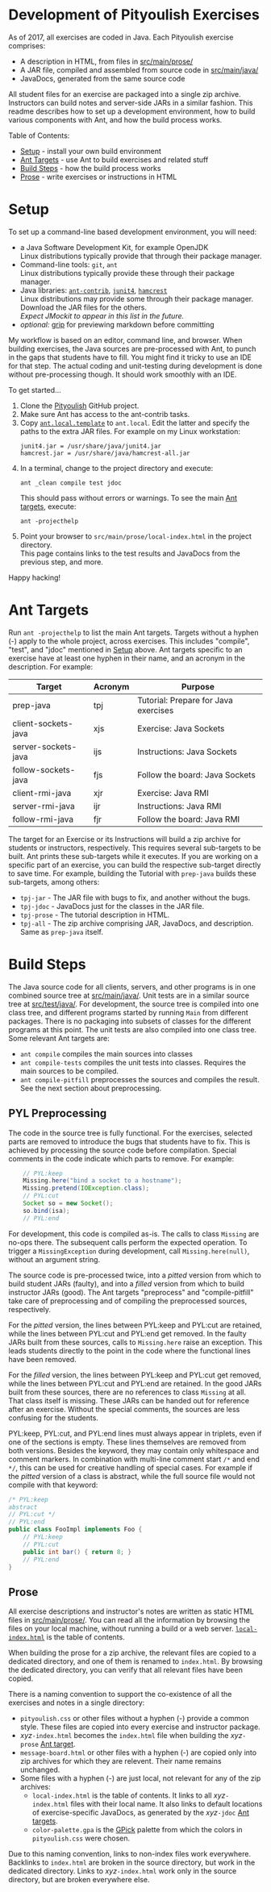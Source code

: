 # Development of Pityoulish Exercises

As of 2017, all exercises are coded in Java.
Each Pityoulish exercise comprises:
- A description in HTML, from files in
  [src/main/prose/](src/main/prose/)
- A JAR file, compiled and assembled from source code in 
  [src/main/java/](src/main/java/)
- JavaDocs, generated from the same source code

All student files for an exercise are packaged into a single zip archive.
Instructors can build notes and server-side JARs in a similar fashion.
This readme describes how to set up a development environment, how to build various components with Ant, and how the build process works.

Table of Contents:
- [Setup](#setup) - install your own build environment
- [Ant Targets](#ant-targets) - use Ant to build exercises and related stuff
- [Build Steps](#build-steps) - how the build process works
- [Prose](#prose) - write exercises or instructions in HTML


# Setup

To set up a command-line based development environment, you will need:
- a Java Software Development Kit, for example OpenJDK  
  Linux distributions typically provide that through their package manager.
- Command-line tools: `git`, `ant`  
  Linux distributions typically provide these through their package manager.
- Java libraries:
  [`ant-contrib`](http://ant-contrib.sourceforge.net/),
  [`junit4`](http://junit.org/junit4/),
  [`hamcrest`](http://hamcrest.org/JavaHamcrest/)  
  Linux distributions may provide some through their package manager.
  Download the JAR files for the others.  
  _Expect JMockit to appear in this list in the future._
- _optional:_ [grip](https://github.com/joeyespo/grip)
  for previewing markdown before committing

My workflow is based on an editor, command line, and browser.
When building exercises, the Java sources are pre-processed with Ant, to punch in the gaps that students have to fill. You might find it tricky to use an IDE for that step.
The actual coding and unit-testing during development is done without pre-processing though. It should work smoothly with an IDE.

To get started...
1. Clone the [Pityoulish](https://github.com/rolandweber/pityoulish/) GitHub project.
2. Make sure Ant has access to the ant-contrib tasks.
3. Copy [`ant.local.template`](ant.local.template) to `ant.local`.
   Edit the latter and specify the paths to the extra JAR files.
   For example on my Linux workstation:
   ```
   junit4.jar = /usr/share/java/junit4.jar
   hamcrest.jar = /usr/share/java/hamcrest-all.jar
   ```
4. In a terminal, change to the project directory and execute:
   ```
   ant _clean compile test jdoc
   ```
   This should pass without errors or warnings.
   To see the main [Ant targets](#ant-targets), execute:
   ```
   ant -projecthelp
   ```
5. Point your browser to `src/main/prose/local-index.html` in the project directory.  
   This page contains links to the test results and JavaDocs from the previous step, and more.

Happy hacking!


# Ant Targets

Run `ant -projecthelp` to list the main Ant targets.
Targets without a hyphen (-) apply to the whole project, across exercises.
This includes "compile", "test", and "jdoc" mentioned in [Setup](#setup) above.
Ant targets specific to an exercise have at least one hyphen in their name, and an acronym in the description. For example:

| Target | Acronym | Purpose |
| ------ | ------- | ------- |
| prep-java | tpj | Tutorial: Prepare for Java exercises |
| client-sockets-java | xjs | Exercise: Java Sockets |
| server-sockets-java | ijs | Instructions: Java Sockets |
| follow-sockets-java | fjs | Follow the board: Java Sockets |
| client-rmi-java | xjr | Exercise: Java RMI |
| server-rmi-java | ijr | Instructions: Java RMI |
| follow-rmi-java | fjr | Follow the board: Java RMI |

The target for an Exercise or its Instructions will build a zip archive for students or instructors, respectively.
This requires several sub-targets to be built. Ant prints these sub-targets while it executes.
If you are working on a specific part of an exercise, you can build the respective sub-target directly to save time.
For example, building the Tutorial with `prep-java` builds these sub-targets, among others:
- `tpj-jar`   - The JAR file with bugs to fix, and another without the bugs.
- `tpj-jdoc`  - JavaDocs just for the classes in the JAR file.
- `tpj-prose` - The tutorial description in HTML.
- `tpj-all`   - The zip archive comprising JAR, JavaDocs, and description.
  Same as `prep-java` itself.



# Build Steps

The Java source code for all clients, servers, and other programs is in one combined source tree at [src/main/java/](src/main/java/).
Unit tests are in a similar source tree at [src/test/java/](src/test/java/).
For development, the source tree is compiled into one class tree, and different programs started by running <code>Main</code> from different packages.
There is no packaging into subsets of classes for the different programs at this point.
The unit tests are also compiled into one class tree.
Some relevant Ant targets are:

- `ant compile` compiles the main sources into classes
- `ant compile-tests` compiles the unit tests into classes.
  Requires the main sources to be compiled.
- `ant compile-pitfill` preprocesses the sources and compiles the result.
  See the next section about preprocessing.

## PYL Preprocessing

The code in the source tree is fully functional. For the exercises, selected parts are removed to introduce the bugs that students have to fix.
This is achieved by processing the source code before compilation.
Special comments in the code indicate which parts to remove. For example:

```java
    // PYL:keep
    Missing.here("bind a socket to a hostname");
    Missing.pretend(IOException.class);
    // PYL:cut
    Socket so = new Socket();
    so.bind(isa);
    // PYL:end
```

For development, this code is compiled as-is. The calls to class <code>Missing</code> are no-ops there. The subsequent calls perform the expected operation.
To trigger a <code>MissingException</code> during development, call <code>Missing.here(null)</code>, without an argument string.

The source code is pre-processed twice, into a <i>pitted</i> version from which to build student JARs (faulty), and into a <i>filled</i> version from which to build instructor JARs (good).
The Ant targets "preprocess" and "compile-pitfill" take care of preprocessing and of compiling the preprocessed sources, respectively.

For the <i>pitted</i> version, the lines between PYL:keep and PYL:cut are retained, while the lines between PYL:cut and PYL:end get removed.
In the faulty JARs built from these sources, calls to <code>Missing.here</code> raise an exception. This leads students directly to the point in the code where the functional lines have been removed.

For the <i>filled</i> version, the lines between PYL:keep and PYL:cut get removed, while the lines between PYL:cut and PYL:end are retained.
In the good JARs built from these sources, there are no references to class <code>Missing</code> at all. That class itself is missing.
These JARs can be handed out for reference after an exercise. Without the special comments, the sources are less confusing for the students.

PYL:keep, PYL:cut, and PYL:end lines must always appear in triplets, even if one of the sections is empty.
These lines themselves are removed from both versions. Besides the keyword, they may contain only whitespace and comment markers.
In combination with multi-line comment start <code>/\*</code> and end <code>\*/</code>, this can be used for creative handling of special cases.
For example if the <i>pitted</i> version of a class is abstract, while the full source file would not compile with that keyword:

```java
/* PYL:keep
abstract
// PYL:cut */
// PYL:end
public class FooImpl implements Foo {
    // PYL:keep
    // PYL:cut
    public int bar() { return 8; }
    // PYL:end
}
```


## Prose

All exercise descriptions and instructor's notes are written as static HTML files in [src/main/prose/](src/main/prose/).
You can read all the information by browsing the files on your local machine, without running a build or a web server.
[`local-index.html`](src/main/prose/local-index.html) is the table of contents.

When building the prose for a zip archive, the relevant files are copied to a dedicated directory, and one of them is renamed to `index.html`.
By browsing the dedicated directory, you can verify that all relevant files have been copied.

There is a naming convention to support the co-existence of all the exercises and notes in a single directory:

- `pityoulish.css` or other files without a hyphen (-) provide a common style.
  These files are copied into every exercise and instructor package.
- _xyz_`-index.html` becomes the `index.html` file when building the _xyz_`-prose` [Ant target](#ant-targets).
- `message-board.html` or other files with a hyphen (-) are copied only into zip archives for which they are relevent.
  Their name remains unchanged.
- Some files with a hyphen (-) are just local, not relevant for any of the zip archives:
  - `local-index.html` is the table of contents.
    It links to all _xyz_`-index.html` files with their local name.
    It also links to default locations of exercise-specific JavaDocs,
    as generated by the _xyz_`-jdoc` [Ant targets](#ant-targets).
  - `color-palette.gpa` is the [GPick](http://www.gpick.org/) palette from which the colors in `pityoulish.css` were chosen.

Due to this naming convention, links to non-index files work everywhere.
Backlinks to `index.html` are broken in the source directory, but work in the dedicated directory.
Links to _xyz_`-index.html` work only in the source directory, but are broken everywhere else.
